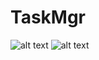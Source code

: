 TaskMgr
=======

![alt text](http://puu.sh/dO7Kr/97613e3a55.png "Process panel")
![alt text](http://puu.sh/dO70f/7ae9fc55f7.png "Global perfs")
